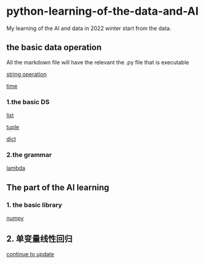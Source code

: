 # python-learning-of-the-data-and-AI
My learning of the AI and data in 2022 winter start from the data.
## the basic data operation
All the markdown file will have the relevant the .py file that is executable

[string operation](./basic/string_operation.md)

[time](./basic/time.md)

### 1.the basic DS
[list](./basic/List.md)

[tuple](./basic/tuple.md)

[dict](./basic/dict.md)

### 2.the grammar

[lambda](./basic/lamda.md)


## The part of the AI learning

### 1. the basic library
[numpy](./AI/numpy_basic.md)

## 2. 单变量线性回归

[continue to update](./AI/线性回归/single_regression.md)

